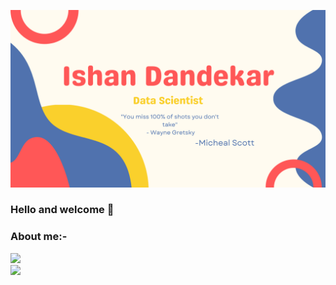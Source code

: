 ![](https://github.com/ishandandekar/ishandandekar/blob/main/banner.png)

### Hello and welcome 👋
### About me:-
![](https://media.giphy.com/media/lW9XPLjNXyDDO/giphy.gif)<br>
<img src="https://github-readme-stats.vercel.app/api?username=ishandandekar&show_icons=true&theme=dark"/>
<!--
**ishandandekar/ishandandekar** is a ✨ _special_ ✨ repository because its `README.md` (this file) appears on your GitHub profile.

Here are some ideas to get you started:

- 🔭 I’m currently working on ...
- 🌱 I’m currently learning ...
- 👯 I’m looking to collaborate on ...
- 🤔 I’m looking for help with ...
- 💬 Ask me about ...
- 📫 How to reach me: ...
- 😄 Pronouns: ...
- ⚡ Fun fact: ...
-->
